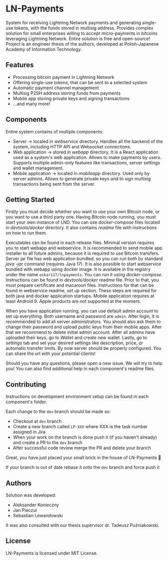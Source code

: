 # LN-Payments

System for receiving Lightning Network payments and generating single-use tokens, with the funds stored in multisig 
address. Provides complex solution for small enterprises willing to accept micro-payments in bitcoins leveraging
Lightning Network. Entire solution is free and open-source! Project is an engineer thesis of the authors, developed
at Polish-Japanese Academy of Information Technology.

## Features

* Processing bitcoin payment in Lightning Network
* Offering single-use tokens, that can be sent to a selected system
* Automatic payment channel management
* Multisig P2SH address storing funds from payments
* Mobile app storing private keys and signing transactions
* ...and many more!

## Components

Entire system contains of multiple components:

* Server → localed in _webservice_ directory. Handles all the backend of the system, including HTTP API and Websocket
connections.
* Web application → stored in _webapp_ directory. It is a React application used as a system's web application. Allows
to make payments by users. Supports multiple admin-only features like transactions, server settings and wallet 
management.
* Mobile application → located in _mobileapp_ directory. Used only by server admins. Allows to generate private keys
and to sign multisig transactions being sent from the server.

## Getting Started

Firstly you must decide whether you want to use your own Bitcoin node, or you want to use a third party one. 
Having Bitcoin node running, you must start your own instance of LND. You can use _docker-compose_ files located in
_devtools/docker_ directory. It also contains _readme_ file with instructions on how to run them.

Executables can be found in each release files. Minimal version requires you to start webapp and webservice. It is 
recommended to send mobile app installer to all future admins, because it is required to use Bitcoin transfers. 
Server jar file has web application bundled, so you can run both by standard _java -jar_ command (requires Java 17).
It is also possible to start webservice bundled with webapp using docker image. It is available in the registry
under the name `oskar117/lnpayments`. You can run it using _docker-compose_. Instructions can be found in 
_devtools/docker_ readme file. Prior to that, you must prepare certificate and macaroon files. Instructions for that can be found in webservice readme, _set up_ section. These steps are required for both java and docker application 
startups. Mobile application requires at least Android 9. Apple products are not supported at the moment.

When you have application running, you can use default admin account to set up everything. Both username and password
are `admin`. After login, it is recommended to add all server administrators. You should also ask them to change
their password and upload public keys from their mobile apps. After that we recommend to delete initial admin
account. After all admins have uploaded their keys, go to _Wallet_ and create new wallet. Lastly, go to _settings_
tab and set your desired settings like description, price, or automatic transfer limits. By now server should be 
properly configured. You can share the url with your potential clients!

Should you have any questions, please open a new issue. We will try to help you! You can also find additional help
in each component's readme files.

## Contributing

Instructions on development environment setup can be found in each component's folder.

Each change to the `dev` branch should be made so:
- Checkout at `dev` branch
- Create a new branch called `LP-XXX` where XXX is the task number assigned in Jira
- When your work on the branch is done push it (if you haven't already) and create a PR to the `dev` branch
- After successful code review merge the PR and delete your branch

Great, you have just placed your small brick in the house of LN-Payments 👏

If your branch is out of date rebase it onto the `dev` branch and force push it

## Authors

Solution was developed:
* Aleksander Konieczny
* Jan Pieczul
* Sebastian Lewandowski

It was also consulted with our thesis supervisor dr. Tadeusz Puźniakowski.

## License

LN-Payments is licensed under MIT License.
